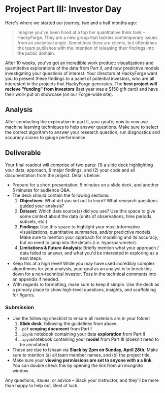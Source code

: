 # Project Part III: Investor Day

Here's where we started our journey, two and a half months ago: 

> Imagine you've been hired at a top tier quantitative think tank – HackyForge. They are a new group that tackles contemporary issues from an analytical angle. Sometimes there are clients, but oftentimes the team publishes with the intention of releasing their findings into the public domain.

After 10 weeks, you've got an incredible work product: visualizations and quantitative explorations of the data from Part II, and now predictive models investigating your questions of interest. Your directors at HackyForge want you to present these findings to a panel of potential investors, who are all interested in the projects that HackyForge generates. The **best project will recieve "funding" from investors** (last year was a $150 gift card) and have their work put on showcase (on our Forge-wide site).

## Analysis

After conducting the exploration in part II, your goal is now to now use machine learning techniques to help answer questions. Make sure to select the correct algorithm to answer your research question, run diagnostics and accuracy scores to gauge performance. 

## Deliverable

Your final readout will comprise of two parts: (1) a slide deck highlighting your data, approach, & major findings, and (2) your code and all documentation from the project. Details below:

- Prepare for a short presentation, 5 minutes on a slide deck, and another 5 minutes for audience Q&A.
- The deck should contain the following sections:
  1. **Objectives**: What did you set out to learn? What research questions guided your analysis?
  2. **Dataset**: Which data source(s) did you use? Use this space to give some context about the data (units of observations, time periods, subsets, etc.) 
  3. **Findings**: Use this space to highlight your most informative visualizations, quantitative summaries, and/or predictive models. Make sure to mention your approach for modelling and its accuracy, but no need to jump into the details (i.e. hyperparameter). 
  4. **Limitations & Future Analysis**: Briefly mention what your approach / data failed to answer, and what you'd be interested in exploring as a next steps.
 - Keep this at a high level! While you may have used incredibly complex algorithmns for your analysis, your goal as an analyst is to break this down for a non-technical investor. Toss in the technical comments into an appendix if needed. 
- With regards to formatting, make sure to keep it simple. Use the deck as a primary place to show high-level questions, insights, and scaffolding for figures. 

### Submission
- Use the following checklist to ensure all materials are in your folder:
  1. **Slide deck**, following the guidelines from above. 
  2. `.pdf` **scoping document** from Part I
  3. `.ipynb` notebook containing your data **exploration** from Part II
  4. `.ipynb`notebook containing your **model** from Part III (doesn't need to be annotated)
- These are due to Ishaan via **Slack by 2pm on Sunday, April 28th**. Make sure to mention (a) all team member names, and (b) the project title. 
- Make sure your **viewing permissions are set to anyone with a a link**. You can double check this by opening the link from an incognito window. 


Any questions, issues, or advice – Slack your instructor, and they'll be more than happy to help out. Best of luck.